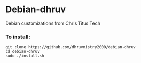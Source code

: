 # Debian-dhruv
Debian customizations from Chris Titus Tech
 
### To install:

```
git clone https://github.com/dhruvmistry2000/debian-dhruv
cd debian-dhruv
sudo ./install.sh
```

